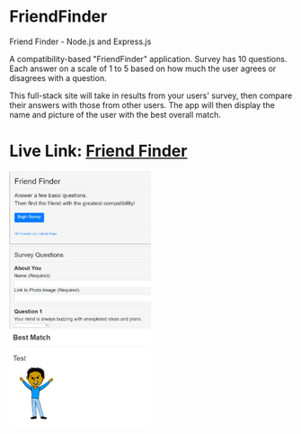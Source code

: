 # FriendFinder
Friend Finder - Node.js and Express.js

A compatibility-based "FriendFinder" application. Survey has 10 questions. Each answer on a scale of 1 to 5 based on how much the user agrees or disagrees with a question.

This full-stack site will take in results from your users' survey, then compare their answers with those from other users. The app will then display the name and picture of the user with the best overall match.

<H1>Live Link:
<a href="https://friend-finder-mrh.herokuapp.com/" target="_blank">Friend Finder</a></H1>

<img src="https://github.com/riffon3000/FriendFinder/blob/master/screenshot/home.png" alt="Home" style="width: 50%; height: 50%;">
<img src="https://github.com/riffon3000/FriendFinder/blob/master/screenshot/survey.png" alt="Survey" style="width: 50%; height: 50%;">
<img src="https://github.com/riffon3000/FriendFinder/blob/master/screenshot/match.png" alt="Match" style="width: 50%; height: 50%;">